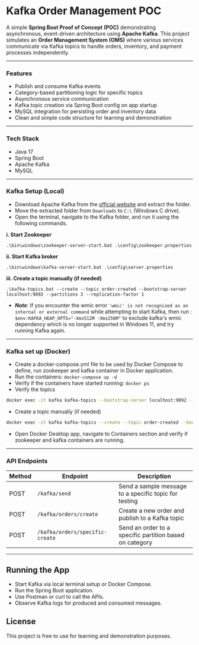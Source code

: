 # Kafka Order Management POC

A simple **Spring Boot Proof of Concept (POC)** demonstrating asynchronous, event-driven architecture using **Apache Kafka**. This project simulates an **Order Management System (OMS)** where various services communicate via Kafka topics to handle orders, inventory, and payment processes independently.

---

### Features

- Publish and consume Kafka events
-  Category-based partitioning logic for specific topics
-  Asynchronous service communication
-  Kafka topic creation via Spring Boot config on app startup
-  MySQL integration for persisting order and inventory data
-  Clean and simple code structure for learning and demonstration

---

### Tech Stack

- Java 17
- Spring Boot
- Apache Kafka
- MySQL

---

### Kafka Setup (Local)

- Download Apache Kafka from the [official website](https://kafka.apache.org/downloads) and extract the folder.
- Move the extracted folder from `Downloads` to `C:\` (Windows C drive).
- Open the terminal, navigate to the Kafka folder, and run it using the following commands.

**i. Start Zookeeper**

```
.\bin\windows\zookeeper-server-start.bat .\config\zookeeper.properties
```
**ii. Start Kafka broker**
```
.\bin\windows\kafka-server-start.bat .\config\server.properties
```
**iii. Create a topic manually (if needed)**
```
.\kafka-topics.bat --create --topic order-created --bootstrap-server localhost:9092 --partitions 3 --replication-factor 1
```

- ***Note***: If you encounter the wmic error `'wmic' is not recognized as an internal or external command` while attempting to start Kafka, then run :
  `$env:KAFKA_HEAP_OPTS="-Xmx512M -Xms256M"` to exclude kafka's wmic dependency which is no longer supported in Windows 11, and try running Kafka again.
---
### Kafka set up (Docker)
- Create a docker-compose.yml file to be used by Docker Compose to define, run zookeeper and kafka container in Docker application.
- Run the containers: `docker-compose up -d`
- Verify if the containers have started running: `docker ps`
- Verify the topics
```bash
docker exec -it kafka kafka-topics --bootstrap-server localhost:9092 --list
```
-  Create a topic manually (if needed)
```bash
docker exec -it kafka kafka-topics --create --topic order-created --bootstrap-server localhost:9092 --partitions 3 --replication-factor 1
```
- Open Docker Desktop app, navigate to Containers section and verify if zookeeper and kafka containers are running.
---
### API Endpoints

| Method | Endpoint             | Description                                               |
|--------|----------------------|-----------------------------------------------------------|
| POST   | `/kafka/send`     | Send a sample message to a specific topic for testing |
| POST   | `/kafka/orders/create`     | Create a new order and publish to a Kafka topic          |
| POST   | `/kafka/orders/specific-create` | Send an order to a specific partition based on category |

---
## Running the App
- Start Kafka via local terminal setup or Docker Compose.
- Run the Spring Boot application.
- Use Postman or curl to call the APIs.
- Observe Kafka logs for produced and consumed messages.

## License
This project is free to use for learning and demonstration purposes.